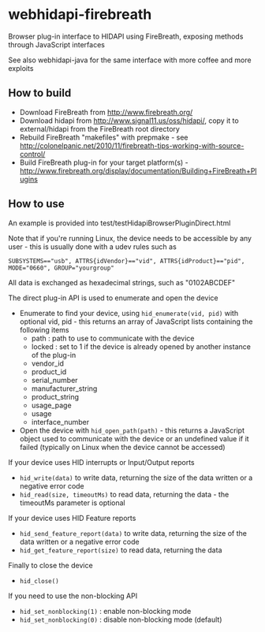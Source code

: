 webhidapi-firebreath
====================

Browser plug-in interface to HIDAPI using FireBreath, exposing methods through JavaScript interfaces 

See also webhidapi-java for the same interface with more coffee and more exploits

How to build
-------------

  * Download FireBreath from http://www.firebreath.org/
  * Download hidapi from http://www.signal11.us/oss/hidapi/, copy it to external/hidapi from the FireBreath root directory
  * Rebuild FireBreath "makefiles" with prepmake - see http://colonelpanic.net/2010/11/firebreath-tips-working-with-source-control/
  * Build FireBreath plug-in for your target platform(s) - http://www.firebreath.org/display/documentation/Building+FireBreath+Plugins

How to use 
-----------

An example is provided into test/testHidapiBrowserPluginDirect.html

Note that if you're running Linux, the device needs to be accessible by any user - this is usually done with a udev rules such as 

	SUBSYSTEMS=="usb", ATTRS{idVendor}=="vid", ATTRS{idProduct}=="pid", MODE="0660", GROUP="yourgroup"

All data is exchanged as hexadecimal strings, such as "0102ABCDEF"

The direct plug-in API is used to enumerate and open the device

  * Enumerate to find your device, using `hid_enumerate(vid, pid)` with optional vid, pid - this returns an array of  JavaScript lists containing the following items
      * path : path to use to communicate with the device
      * locked : set to 1 if the device is already opened by another instance of the plug-in
      * vendor_id  
      * product_id  
      * serial_number 
      * manufacturer_string
      * product_string
      * usage_page
      * usage
      * interface_number
  * Open the device with `hid_open_path(path)` - this returns a JavaScript object used to communicate with the device or an undefined value if it failed (typically on Linux when the device cannot be accessed)

If your device uses HID interrupts or Input/Output reports

  * `hid_write(data)` to write data, returning the size of the data written or a negative error code
  * `hid_read(size, timeoutMs)` to read data, returning the data - the timeoutMs parameter is optional

If your device uses HID Feature reports

  * `hid_send_feature_report(data)` to write data, returning the size of the data written or a negative error code
  * `hid_get_feature_report(size)` to read data, returning the data

Finally to close the device 

  * `hid_close()`

If you need to use the non-blocking API

  * `hid_set_nonblocking(1)` : enable non-blocking mode
  * `hid_set_nonblocking(0)` : disable non-blocking mode (default) 

